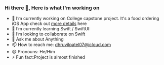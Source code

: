 ### Hi there 👋, Here is what I'm working on

<!--
**dhruvilpatel07/dhruvilpatel07** is a ✨ _special_ ✨ repository because its `README.md` (this file) appears on your GitHub profile.

Here are some ideas to get you started:
-->
- 🔭 I’m currently working on College capstone project. It's a food ordering iOS App check out [more details](https://github.com/dhruvilpatel07/GuruLukshmi_Kiosk) here 
- 🌱 I’m currently learning Swift / SwiftUI
- 👯 I’m looking to collaborate on Swift
- 💬 Ask me about Anything
- 📫 How to reach me: dhruvilpatel07@icloud.com
- 😄 Pronouns: He/Him
- ⚡ Fun fact:Project is almost finished 
<!--
- 🤔 I’m looking for help with ... 
-->

